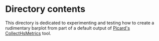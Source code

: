 # Directory contents

This directory is dedicated to experimenting and testing how to create a rudimentary barplot from part of a default output of [Picard's CollectHsMetrics](https://broadinstitute.github.io/picard/command-line-overview.html#CollectHsMetrics) tool.